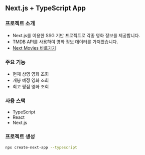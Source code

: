 ## Next.js + TypeScript App

### 프로젝트 소개
- Next.js를 이용한 SSG 기반 프로젝트로 각종 영화 정보를 제공합니다.
- TMDB API를 사용하여 영화 정보 데이터를 가져왔습니다.
- [Next Movies 바로가기](https://next-movies-kwakhyun.vercel.app/)

### 주요 기능
- 현재 상영 영화 조회
- 개봉 예정 영화 조회
- 최고 평점 영화 조회

### 사용 스택
- TypeScript
- React
- Next.js

### 프로젝트 생성
```bash
npx create-next-app --typescript
```
